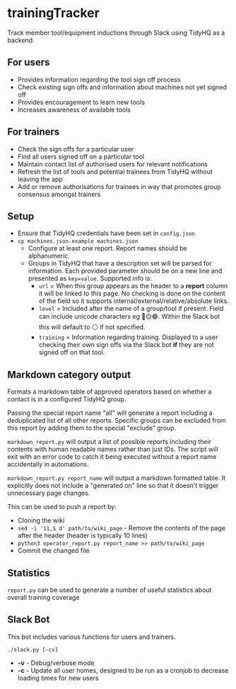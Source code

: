 # trainingTracker

Track member tool/equipment inductions through Slack using TidyHQ as a backend.

## For users

* Provides information regarding the tool sign off process
* Check existing sign offs and information about machines not yet signed off
* Provides encouragement to learn new tools
* Increases awareness of available tools

## For trainers

* Check the sign offs for a particular user
* Find all users signed off on a particular tool
* Maintain contact list of authorised users for relevant notifications
* Refresh the list of tools and potential trainees from TidyHQ without leaving the app
* Add or remove authorisations for trainees in way that promotes group consensus amongst trainers

## Setup

* Ensure that TidyHQ credentials have been set in `config.json`
* `cp machines.json.example machines.json`
  * Configure at least one report. Report names should be alphanumeric.
  * Groups in TidyHQ that have a description set will be parsed for information. Each provided parameter should be on a new line and presented as `key=value`. Supported info is:
    * `url` = When this group appears as the header to a **report** column it will be linked to this page. No checking is done on the content of the field so it supports internal/external/relative/absolute links.
    * `level` = Included after the name of a group/tool if present. Field can include unicode characters eg 🔴🟡🟢. Within the Slack bot this will default to ⚪ if not specified.
    * `training` = Information regarding training. Displayed to a user checking their own sign offs via the Slack bot **if** they are not signed off on that tool.

## Markdown category output

Formats a markdown table of approved operators based on whether a contact is in a configured TidyHQ group.

Passing the special report name "all" will generate a report including a deduplicated list of all other reports. Specific groups can be excluded from this report by adding them to the special "exclude" group.

`markdown_report.py` will output a list of possible reports including their contents with human readable names rather than just IDs. The script will exit with an error code to catch it being executed without a report name accidentally in automations.

`markdown_report.py report_name` will output a markdown formatted table. It explicitly does not include a "generated on" line so that it doesn't trigger unnecessary page changes.

This can be used to push a report by:

* Cloning the wiki
* `sed -i '11,$ d' path/to/wiki_page` - Remove the contents of the page after the header (header is typically 10 lines)
* `python3 operator_report.py report_name >> path/to/wiki_page`
* Commit the changed file

## Statistics

`report.py` can be used to generate a number of useful statistics about overall training coverage

## Slack Bot

This bot includes various functions for users and trainers.

`./slack.py [-cv]`

* **-v** - Debug/verbose mode
* **-c** - Update all user homes, designed to be run as a cronjob to decrease loading times for new users
